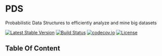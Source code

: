 # PDS
Probabilistic Data Structures to efficiently analyze and mine big datasets

[![Latest Stable Version](https://poser.pugx.org/ganglio/pds/v/stable)](https://packagist.org/packages/ganglio/pds)
[![Build Status](https://travis-ci.org/ganglio/PDS.svg?branch=master)](https://travis-ci.org/ganglio/PDS)
[![codecov.io](http://codecov.io/github/ganglio/PDS/coverage.svg?branch=master)](http://codecov.io/github/ganglio/PDS?branch=master)
[![License](https://poser.pugx.org/ganglio/pds/license)](https://packagist.org/packages/ganglio/pds)



## Table Of Content
